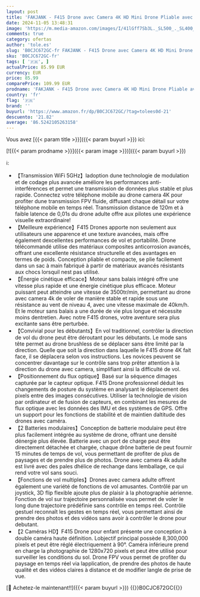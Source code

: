```yaml
---
layout: post
title: 'FAKJANK - F415 Drone avec Camera 4K HD Mini Drone Pliable avec 2 Caméra 5GHz WiFi FPV AIDrone pour Adultes 2024 Drones RC avec Moteur Sans Balais pour Debutants Drone Enfant avec Maintien d Altitude 2 Batteries'
date: 2024-11-05 13:48:31
image: 'https://m.media-amazon.com/images/I/41lGff7Sb3L._SL500_._SL400_.jpg'
comments: true
category: ofertas
author: 'tole.es'
slug: 'B0CJC672GC-fr FAKJANK - F415 Drone avec Camera 4K HD Mini Drone Pliable...'
sku: 'B0CJC672GC-fr'
tags: [ '🇫🇷', ]
actualPrice: 85.99 EUR
currency: EUR
price: 85.99
comparePrice: 109.99 EUR
prodname: 'FAKJANK - F415 Drone avec Camera 4K HD Mini Drone Pliable avec 2 Caméra 5GHz WiFi FPV AIDrone pour Adultes 2024 Drones RC avec Moteur Sans Balais pour Debutants Drone Enfant avec Maintien d Altitude 2 Batteries'
country: 'fr'
flag: '🇫🇷'
brand: ''
buyurl: 'https://www.amazon.fr/dp/B0CJC672GC/?tag=tolees0d-21'
descuento: '21.82'
average: '86.5242105263158'
---
```


Vous avez [{{< param title >}}]({{< param buyurl >}}) ici:

[![{{< param prodname >}}]({{< param image >}})]({{< param buyurl >}})

ℹ️:

- 【Transmission WiFi 5GHz】ladoption dune technologie de modulation et de codage plus avancée améliore les performances anti-interférences et permet une transmission de données plus stable et plus rapide. Connectez votre téléphone mobile au drone camera 4K pour profiter dune transmission FPV fluide, diffusant chaque détail sur votre téléphone mobile en temps réel. Transmission distance de 120m et à faible latence de 0,01s du drone adulte offre aux pilotes une expérience visuelle extraordinaire!
- 【Meilleure expérience】F415 Drones apporte non seulement aux utilisateurs une apparence et une texture avancées, mais offre également dexcellentes performances de vol et portabilité. Drone télécommandé utilise des matériaux composites anticorrosion avancés, offrant une excellente résistance structurelle et des avantages en termes de poids. Conception pliable et compacte, se plie facilement dans un sac à main fabriqué à partir de matériaux avancés résistants aux chocs lorsquil nest pas utilisé.
- 【Énergie cinétique efficace】Moteur sans balais intégré offre une vitesse plus rapide et une énergie cinétique plus efficace. Moteur puissant peut atteindre une vitesse de 3500tr/min, permettant au drone avec camera 4k de voler de manière stable et rapide sous une résistance au vent de niveau 4, avec une vitesse maximale de 40km/h. Et le moteur sans balais a une durée de vie plus longue et nécessite moins dentretien. Avec notre F415 drones, votre aventure sera plus excitante sans être perturbée.
- 【Convivial pour les débutants】En vol traditionnel, contrôler la direction de vol du drone peut être déroutant pour les débutants. Le mode sans tête permet au drone brushless de se déplacer sans être limité par la direction. Quelle que soit la direction dans laquelle le F415 drone 4K fait face, il se déplacera selon vos instructions. Les novices peuvent se concentrer davantage sur le contrôle sans trop prêter attention à la direction du drone avec camera, simplifiant ainsi la difficulté de vol.
- 【Positionnement du flux optique】Basé sur la séquence dimages capturée par le capteur optique. F415 Drone professionnel déduit les changements de posture du système en analysant le déplacement des pixels entre des images consécutives. Utiliser la technologie de vision par ordinateur et de fusion de capteurs, en combinant les mesures de flux optique avec les données des IMU et des systèmes de GPS. Offre un support pour les fonctions de stabilité et de maintien daltitude des drones avec caméra.
- 【2 Batteries modulaires】Conception de batterie modulaire peut être plus facilement intégrée au système de drone, offrant une densité dénergie plus élevée. Batterie avec un port de charge peut être directement détachée et chargée, chaque drône batterie de peut fournir 15 minutes de temps de vol, vous permettant de profiter de plus de paysages et de prendre plus de photos. Drone avec camera 4k adulte est livré avec des pales dhélice de rechange dans lemballage, ce qui rend votre vol sans souci.
- 【Fonctions de vol multiples】Drones avec camera adulte offrent également une variété de fonctions de vol amusantes. Contrôlé par un joystick, 3D flip flexible ajoute plus de plaisir à la photographie aérienne. Fonction de vol sur trajectoire personnalisée vous permet de voler le long dune trajectoire prédéfinie sans contrôle en temps réel. Contrôle gestuel reconnaît les gestes en temps réel, vous permettant ainsi de prendre des photos et des vidéos sans avoir à contrôler le drone pour debutant.
- 【2 Caméras HD】F415 Drone pour enfant présente une conception à double caméra haute définition. Lobjectif principal possède 8,300,000 pixels et peut être réglé électriquement à 90°. Caméra inférieure prend en charge la photographie de 1280x720 pixels et peut être utilisé pour surveiller les conditions du sol. Drone FPV vous permet de profiter du paysage en temps réel via lapplication, de prendre des photos de haute qualité et des vidéos claires à distance et de modifier langle de prise de vue.

[🛒 Achetez-le maintenant!!]({{< param buyurl >}})
{{<world>}}B0CJC672GC{{</world>}}
